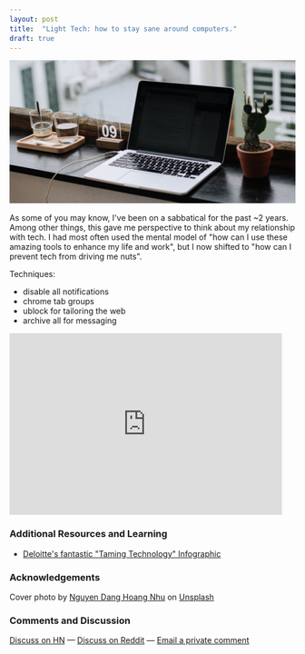 ```yaml
---
layout: post
title:  "Light Tech: how to stay sane around computers."
draft: true
---
```

<img class="cover" src="/img/peaceful-tech/cover.jpg">

<span class="first-letter">A</span>s some of you may know, I've been on a sabbatical for the past ~2 years. Among other things, this gave me perspective to think about my relationship with tech. I had most often used the mental model of "how can I use these amazing tools to enhance my life and work", but I now shifted to "how can I prevent tech from driving me nuts". 

Techniques:
- disable all notifications
- chrome tab groups
- ublock for tailoring the web
- archive all for messaging

<div style="text-align: center">
	<iframe style="display:block;" src="https://maraoz.substack.com/embed" width="480" height="320" style="border:1px solid #EEE; background:white;" frameborder="0" scrolling="no"></iframe>
</div>

### Additional Resources and Learning
- [Deloitte's fantastic "Taming Technology" Infographic](https://www2.deloitte.com/content/dam/Deloitte/us/Documents/about-deloitte/us-about-deloitte-taming-technology.pdf)

### Acknowledgements

Cover photo by <a href="https://unsplash.com/@nguyendhn?utm_source=unsplash&utm_medium=referral&utm_content=creditCopyText">Nguyen Dang Hoang Nhu</a> on <a href="https://unsplash.com/s/photos/sleeping-computer?utm_source=unsplash&utm_medium=referral&utm_content=creditCopyText">Unsplash</a>
  
### Comments and Discussion
[Discuss on HN]() — [Discuss on Reddit]() — [Email a private comment](mailto:contact@maraoz.com)



